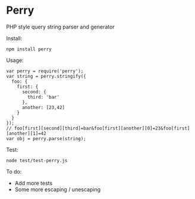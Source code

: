 Perry
===

PHP style query string parser and generator

Install:

    npm install perry

Usage:

    var perry = require('perry');
    var string = perry.stringify({
      foo: {
        first: {
          second: {
            third: 'bar'
          },
          another: [23,42]
        }
      }
    });
    // foo[first][second][third]=bar&foo[first][another][0]=23&foo[first][another][1]=42
    var obj = perry.parse(string);

Test:

    node test/test-perry.js
  
To do:

* Add more tests
* Some more escaping / unescaping